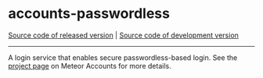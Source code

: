 # accounts-passwordless

[Source code of released version](https://github.com/meteor/meteor/tree/master/packages/accounts-passwordless)
| [Source code of development version](https://github.com/meteor/meteor/tree/devel/packages/accounts-passwordless)
***

A login service that enables secure passwordless-based login. See
the [project page](https://docs.meteor.com/api/accounts) on Meteor Accounts for more
details.
